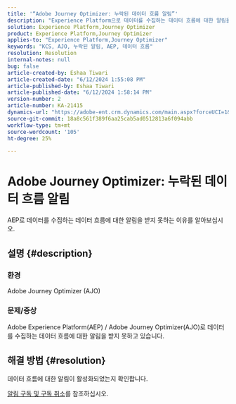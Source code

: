 ```yaml
---
title: '“Adobe Journey Optimizer: 누락된 데이터 흐름 알림”'
description: "Experience Platform으로 데이터를 수집하는 데이터 흐름에 대한 알림을 받지 못하는 Adobe Journey Optimizer Adobe 문제를 해결하는 방법에 대해 알아봅니다."
solution: Experience Platform,Journey Optimizer
product: Experience Platform,Journey Optimizer
applies-to: "Experience Platform,Journey Optimizer"
keywords: "KCS, AJO, 누락된 알림, AEP, 데이터 흐름"
resolution: Resolution
internal-notes: null
bug: false
article-created-by: Eshaa Tiwari
article-created-date: "6/12/2024 1:55:08 PM"
article-published-by: Eshaa Tiwari
article-published-date: "6/12/2024 1:58:14 PM"
version-number: 2
article-number: KA-21415
dynamics-url: "https://adobe-ent.crm.dynamics.com/main.aspx?forceUCI=1&pagetype=entityrecord&etn=knowledgearticle&id=09cfa55a-c328-ef11-840a-6045bd029b18"
source-git-commit: 18a8c561f389f6aa25cab5ad0512813a6f094abb
workflow-type: tm+mt
source-wordcount: '105'
ht-degree: 25%

---
```


# Adobe Journey Optimizer: 누락된 데이터 흐름 알림


AEP로 데이터를 수집하는 데이터 흐름에 대한 알림을 받지 못하는 이유를 알아보십시오.

## 설명 {#description}


### 환경

Adobe Journey Optimizer (AJO)

### 문제/증상

Adobe Experience Platform(AEP) / Adobe Journey Optimizer(AJO)로 데이터를 수집하는 데이터 흐름에 대한 알림을 받지 못하고 있습니다.


## 해결 방법 {#resolution}


데이터 흐름에 대한 알림이 활성화되었는지 확인합니다.

[알림 구독 및 구독 취소](https://experienceleague.adobe.com/docs/experience-platform/sources/ui-tutorials/alerts.html?lang=ko#subscribe-and-unsubscribe-to-alerts)를 참조하십시오.


